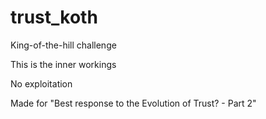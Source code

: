 # trust_koth
King-of-the-hill challenge

This is the inner workings

No exploitation

Made for "Best response to the Evolution of Trust? - Part 2"
